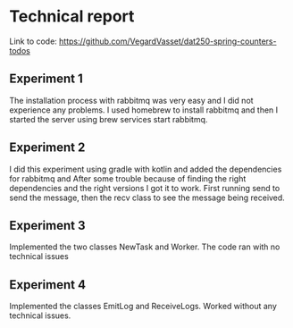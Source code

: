 # Technical report

Link to code: https://github.com/VegardVasset/dat250-spring-counters-todos

## Experiment 1

The installation process with rabbitmq was very easy and I did not experience any problems. 
I used homebrew to install rabbitmq and then I started the server using brew services start rabbitmq.

## Experiment 2

I did this experiment using gradle with kotlin and added the dependencies for rabbitmq and 
After some trouble because of finding the right dependencies and the right versions I got it to work.
First running send to send the message, then the recv class to see the message being received.

## Experiment 3

Implemented the two classes NewTask and Worker. 
The code ran with no technical issues

## Experiment 4

Implemented the classes EmitLog and ReceiveLogs. Worked without any technical issues.